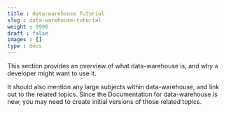 ```yaml
---
title : data-warehouse Tutorial
slug : data-warehouse-tutorial
weight : 9990
draft : false
images : []
type : docs
---
```


This section provides an overview of what data-warehouse is, and why a developer might want to use it.

It should also mention any large subjects within data-warehouse, and link out to the related topics.  Since the Documentation for data-warehouse is new, you may need to create initial versions of those related topics.

